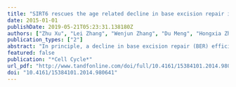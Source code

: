 ```yaml
---
title: "SIRT6 rescues the age related decline in base excision repair in a PARP1-dependent manner."
date: 2015-01-01
publishDate: 2019-05-21T05:23:31.138180Z
authors: ["Zhu Xu", "Lei Zhang", "Wenjun Zhang", "Du Meng", "Hongxia Zhang", "Ying Jiang", "Xiaojun Xu", "Michael Van Meter", "Andrei Seluanov", "Vera Gorbunova", "Zhiyong Mao"]
publication_types: ["2"]
abstract: "In principle, a decline in base excision repair (BER) efficiency with age should lead to genomic instability and ultimately contribute to the onset of the aging phenotype. Although multiple studies have indicated a negative link between aging and BER, the change of BER efficiency with age in humans has not been systematically analyzed. Here, with foreskin fibroblasts isolated from 19 donors between 20 and 64 y of age, we report a significant decline of BER efficiency with age using a newly developed GFP reactivation assay. We further observed a very strong negative correlation between age and the expression levels of SIRT6, a factor which is known to maintain genomic integrity by improving DNA double strand break (DSB) repair. Our mechanistic study suggests that, similar to the regulatory role that SIRT6 plays in DNA DSB repair, SIRT6 regulates BER in a PARP1-depdendent manner. Moreover, overexpression of SIRT6 rescues the decline of BER in aged fibroblasts. In summary, our results uncovered the regulatory mechanisms of BER by SIRT6, suggesting that SIRT6 reactivation in aging tissues may help delay the process of aging through improving BER. "
featured: false
publication: "*Cell Cycle*"
url_pdf: "http://www.tandfonline.com/doi/full/10.4161/15384101.2014.980641"
doi: "10.4161/15384101.2014.980641"
---
```


